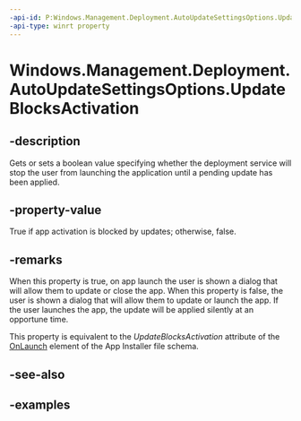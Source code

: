 ```yaml
---
-api-id: P:Windows.Management.Deployment.AutoUpdateSettingsOptions.UpdateBlocksActivation
-api-type: winrt property
---
```


# Windows.Management.Deployment.AutoUpdateSettingsOptions.UpdateBlocksActivation

<!--
public bool UpdateBlocksActivation { get; set; }
-->


## -description

Gets or sets a boolean value specifying whether the deployment service will stop the user from launching the application until a pending update has been applied.

## -property-value

True if app activation is blocked by updates; otherwise, false.

## -remarks

When this property is true, on app launch the user is shown a dialog that will allow them to update or close the app. When this property is false, the user is shown a dialog that will allow them to update or launch the app. If the user launches the app, the update will be applied silently at an opportune time. 

This property is equivalent to the *UpdateBlocksActivation* attribute of the [OnLaunch](/uwp/schemas/appinstallerschema/element-onlaunch) element of the App Installer file schema.

## -see-also

## -examples


